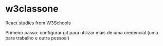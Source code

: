 # w3classone
React studies from W3Schools

Primeiro passo: configurar git para utilizar mais de uma credencial (uma para trabalho e outra pessoal)
